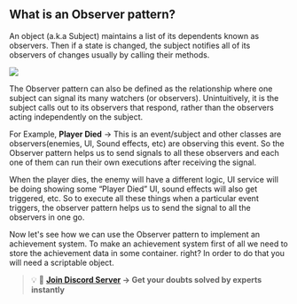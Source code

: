 ## What is an Observer pattern?

An object (a.k.a Subject) maintains a list of its dependents known as observers. Then if a state is changed, the subject notifies all of its observers of changes usually by calling their methods.

![](Images/1.png)

 
The Observer pattern can also be defined as the relationship where one subject can signal its many watchers (or observers). Unintuitively, it is the subject calls out to its observers that respond, rather than the observers acting independently on the subject.

For Example, **Player Died** → This is an event/subject and other classes are observers(enemies, UI, Sound effects, etc) are observing this event. So the Observer pattern helps us to send signals to all these observers and each one of them can run their own executions after receiving the signal. 

When the player dies, the enemy will have a different logic, UI service will be doing showing some “Player Died” UI,  sound effects will also get triggered, etc. So to execute all these things when a particular event triggers, the observer pattern helps us to send the signal to all the observers in one go.

Now let's see how we can use the Observer pattern to implement an achievement system. To make an achievement system first of all we need to store the achievement data in some container. right? In order to do that you will need a scriptable object.

>💡 🚀 **[Join Discord Server](https://discord.gg/J5zDscnzms) → Get your doubts solved by experts instantly**
